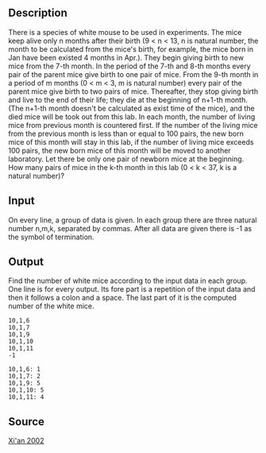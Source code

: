 <h2>Description</h2><p>There is a species of white mouse to be used in experiments. The mice keep alive only n months after their birth (9 &lt; n &lt; 13, n is natural number, the month to be calculated from the mice's birth, for example, the mice born in Jan have been existed 4 months in Apr.). They begin giving birth to new mice from the 7-th month. In the period of the 7-th and 8-th months every pair of the parent mice give birth to one pair of mice. From the 9-th month in a period of m months (0 &lt; m &lt; 3, m is natural number) every pair of the parent mice give birth to two pairs of mice. Thereafter, they stop giving birth and live to the end of their life; they die at the beginning of n+1-th month. (The n+1-th month doesn't be calculated as exist time of the mice), and the died mice will be took out from this lab. In each month, the number of living mice from previous month is countered first. If the number of the living mice from the previous month is less than or equal to 100 pairs, the new born mice of this month will stay in this lab, if the number of living mice exceeds 100 pairs, the new born mice of this month will be moved to another laboratory. Let there be only one pair of newborn mice at the beginning. How many pairs of mice in the k-th month in this lab (0 &lt; k &lt; 37, k is a natural number)?</p><h2>Input</h2><p>On every line, a group of data is given. In each group there are three natural number n,m,k, separated by commas. After all data are given there is -1 as the symbol of termination.</p><h2>Output</h2><p>Find the number of white mice according to the input data in each group. One line is for every output. Its fore part is a repetition of the input data and then it follows a colon and a space. The last part of it is the computed number of the white mice.</p><pre><code class="language-input1">10,1,6
10,1,7
10,1,9
10,1,10
10,1,11
-1
</code></pre><pre><code class="language-output1">10,1,6: 1
10,1,7: 2
10,1,9: 5
10,1,10: 5
10,1,11: 4
</code></pre><h2>Source</h2><a href="searchproblem?field=source&amp;key=Xi%27an+2002">Xi'an 2002</a>